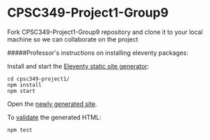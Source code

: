 # CPSC349-Project1-Group9

Fork CPSC349-Project1-Group9 repository and clone it to your local machine so we can collaborate on the project

#####Professor's instructions on installing eleventy packages: 

Install and start the [Eleventy static site generator][1]:

```shell-session
cd cpsc349-project1/
npm install
npm start
```

Open the [newly generated site][2].

To [validate][3] the generated HTML:

```shell-session
npm test
```

[1]: https://www.11ty.dev/
[2]: http://localhost:8080/
[3]: https://validator.nu/



